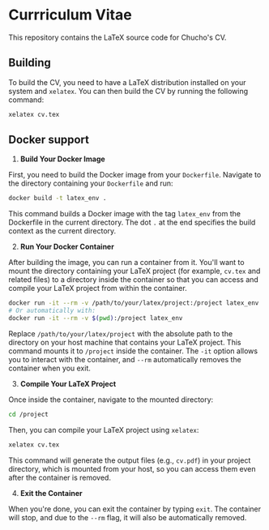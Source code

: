 # Currriculum Vitae

This repository contains the LaTeX source code for Chucho's CV.

## Building

To build the CV, you need to have a LaTeX distribution installed on your system and `xelatex`. You can then build the CV by running the following command:

```bash
xelatex cv.tex
```

## Docker support

1. **Build Your Docker Image**

First, you need to build the Docker image from your `Dockerfile`. Navigate to the directory containing your `Dockerfile` and run:

```bash
docker build -t latex_env .
```

This command builds a Docker image with the tag `latex_env` from the Dockerfile in the current directory. The dot `.` at the end specifies the build context as the current directory.

2. **Run Your Docker Container**

After building the image, you can run a container from it. You'll want to mount the directory containing your LaTeX project (for example, `cv.tex` and related files) to a directory inside the container so that you can access and compile your LaTeX project from within the container.

```bash
docker run -it --rm -v /path/to/your/latex/project:/project latex_env
# Or automatically with:
docker run -it --rm -v $(pwd):/project latex_env
```

Replace `/path/to/your/latex/project` with the absolute path to the directory on your host machine that contains your LaTeX project. This command mounts it to `/project` inside the container. The `-it` option allows you to interact with the container, and `--rm` automatically removes the container when you exit.

3. **Compile Your LaTeX Project**

Once inside the container, navigate to the mounted directory:

```bash
cd /project
```

Then, you can compile your LaTeX project using `xelatex`:

```bash
xelatex cv.tex
```

This command will generate the output files (e.g., `cv.pdf`) in your project directory, which is mounted from your host, so you can access them even after the container is removed.

4. **Exit the Container**

When you're done, you can exit the container by typing `exit`. The container will stop, and due to the `--rm` flag, it will also be automatically removed.
